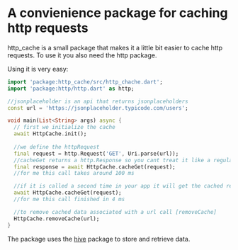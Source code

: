 # A convienience package for caching http requests

http_cache is a small package that makes it a little bit easier to cache http requests. To use it you also need the http package.

Using it is very easy:

```dart
import 'package:http_cache/src/http_chache.dart';
import 'package:http/http.dart' as http;

//jsonplaceholder is an api that returns jsonplaceholders
const url = 'https://jsonplaceholder.typicode.com/users';

void main(List<String> args) async {
  // first we initialize the cache
  await HttpCache.init();
  
  //we define the httpRequest
  final request = http.Request('GET', Uri.parse(url));
  //cacheGet returns a http.Response so you cant treat it like a regular http request
  final response = await HttpCache.cacheGet(request);
  //for me this call takes around 100 ms

  //if it is called a second time in your app it will get the cached response instead
  await HttpCache.cacheGet(request);
  //for me this call finished in 4 ms

  //to remove cached data associated with a url call [removeCache]
  HttpCache.removeCache(url);
}
```

The package uses the [hive](https://pub.dev/packages/hive) package to store and retrieve data. 

